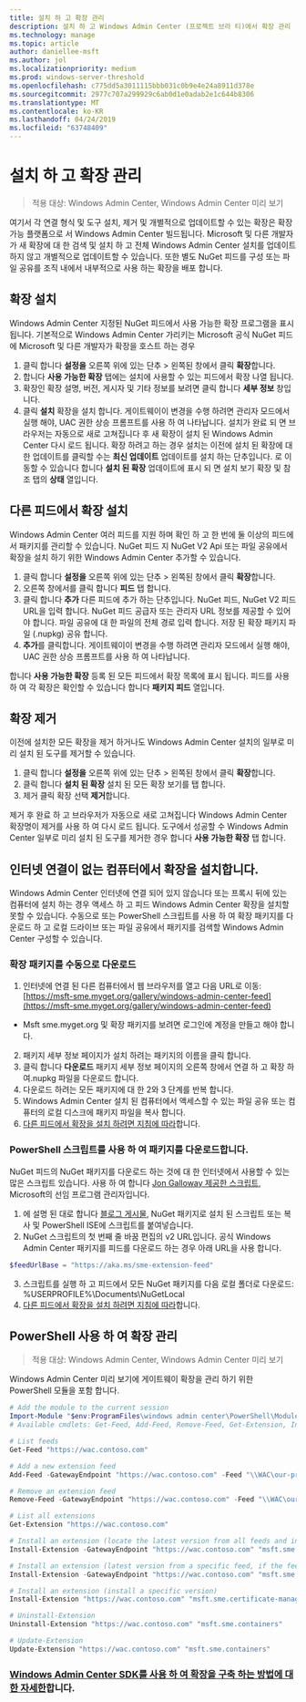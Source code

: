 ```yaml
---
title: 설치 하 고 확장 관리
description: 설치 하 고 Windows Admin Center (프로젝트 브라 티)에서 확장 관리
ms.technology: manage
ms.topic: article
author: daniellee-msft
ms.author: jol
ms.localizationpriority: medium
ms.prod: windows-server-threshold
ms.openlocfilehash: c775dd5a3011115bbb031c0b9e4e24a8911d378e
ms.sourcegitcommit: 2977c707a299929c6ab0d1e0adab2e1c644b8306
ms.translationtype: MT
ms.contentlocale: ko-KR
ms.lasthandoff: 04/24/2019
ms.locfileid: "63748409"
---
```

# <a name="install-and-manage-extensions"></a>설치 하 고 확장 관리

>적용 대상: Windows Admin Center, Windows Admin Center 미리 보기

여기서 각 연결 형식 및 도구 설치, 제거 및 개별적으로 업데이트할 수 있는 확장은 확장 가능 플랫폼으로 서 Windows Admin Center 빌드됩니다. Microsoft 및 다른 개발자가 새 확장에 대 한 검색 및 설치 하 고 전체 Windows Admin Center 설치를 업데이트 하지 않고 개별적으로 업데이트할 수 있습니다. 또한 별도 NuGet 피드를 구성 또는 파일 공유를 조직 내에서 내부적으로 사용 하는 확장을 배포 합니다.

## <a name="installing-an-extension"></a>확장 설치

Windows Admin Center 지정된 NuGet 피드에서 사용 가능한 확장 프로그램을 표시 됩니다. 기본적으로 Windows Admin Center 가리키는 Microsoft 공식 NuGet 피드에 Microsoft 및 다른 개발자가 확장을 호스트 하는 경우

1. 클릭 합니다 **설정을** 오른쪽 위에 있는 단추 > 왼쪽된 창에서 클릭 **확장**합니다. 
2. 합니다 **사용 가능한 확장** 탭에는 설치에 사용할 수 있는 피드에서 확장 나열 됩니다.
3. 확장인 확장 설명, 버전, 게시자 및 기타 정보를 보려면 클릭 합니다 **세부 정보** 창입니다.
4. 클릭 **설치** 확장을 설치 합니다. 게이트웨이이 변경을 수행 하려면 관리자 모드에서 실행 해야, UAC 권한 상승 프롬프트를 사용 하 여 나타납니다. 설치가 완료 되 면 브라우저는 자동으로 새로 고쳐집니다 후 새 확장이 설치 된 Windows Admin Center 다시 로드 됩니다. 확장 하려고 하는 경우 설치는 이전에 설치 된 확장에 대 한 업데이트를 클릭할 수는 **최신 업데이트** 업데이트를 설치 하는 단추입니다. 로 이동할 수 있습니다 합니다 **설치 된 확장** 업데이트에 표시 되 면 설치 보기 확장 및 참조 탭의 **상태** 열입니다.

## <a name="installing-extensions-from-a-different-feed"></a>다른 피드에서 확장 설치

Windows Admin Center 여러 피드를 지원 하며 확인 하 고 한 번에 둘 이상의 피드에서 패키지를 관리할 수 있습니다. NuGet 피드 지 NuGet V2 Api 또는 파일 공유에서 확장을 설치 하기 위한 Windows Admin Center 추가할 수 있습니다.

1. 클릭 합니다 **설정을** 오른쪽 위에 있는 단추 > 왼쪽된 창에서 클릭 **확장**합니다.
2. 오른쪽 창에서를 클릭 합니다 **피드** 탭 합니다.
3. 클릭 합니다 **추가** 다른 피드에 추가 하는 단추입니다. NuGet 피드, NuGet V2 피드 URL을 입력 합니다. NuGet 피드 공급자 또는 관리자 URL 정보를 제공할 수 있어야 합니다. 파일 공유에 대 한 파일의 전체 경로 입력 합니다. 저장 된 확장 패키지 파일 (.nupkg) 공유 합니다.
4. **추가**를 클릭합니다. 게이트웨이이 변경을 수행 하려면 관리자 모드에서 실행 해야, UAC 권한 상승 프롬프트를 사용 하 여 나타납니다.

합니다 **사용 가능한 확장** 등록 된 모든 피드에서 확장 목록에 표시 됩니다. 피드를 사용 하 여 각 확장은 확인할 수 있습니다 합니다 **패키지 피드** 열입니다.

## <a name="uninstalling-an-extension"></a>확장 제거

이전에 설치한 모든 확장을 제거 하거나도 Windows Admin Center 설치의 일부로 미리 설치 된 도구를 제거할 수 있습니다.

1. 클릭 합니다 **설정을** 오른쪽 위에 있는 단추 > 왼쪽된 창에서 클릭 **확장**합니다. 
2. 클릭 합니다 **설치 된 확장** 설치 된 모든 확장 보기를 탭 합니다.
3. 제거 클릭 확장 선택 **제거**합니다.

제거 후 완료 하 고 브라우저가 자동으로 새로 고쳐집니다 Windows Admin Center 확장명이 제거를 사용 하 여 다시 로드 됩니다. 도구에서 성공할 수 Windows Admin Center 일부로 미리 설치 된 도구를 제거한 경우 합니다 **사용 가능한 확장** 탭 합니다.

## <a name="installing-extensions-on-a-computer-without-internet-connectivity"></a>인터넷 연결이 없는 컴퓨터에서 확장을 설치합니다.

Windows Admin Center 인터넷에 연결 되어 있지 않습니다 또는 프록시 뒤에 있는 컴퓨터에 설치 하는 경우 액세스 하 고 피드 Windows Admin Center 확장을 설치할 못할 수 있습니다. 수동으로 또는 PowerShell 스크립트를 사용 하 여 확장 패키지를 다운로드 하 고 로컬 드라이브 또는 파일 공유에서 패키지를 검색할 Windows Admin Center 구성할 수 있습니다.

### <a name="manually-downloading-extension-packages"></a>확장 패키지를 수동으로 다운로드

1. 인터넷에 연결 된 다른 컴퓨터에서 웹 브라우저를 열고 다음 URL로 이동: [https://msft-sme.myget.org/gallery/windows-admin-center-feed](https://msft-sme.myget.org/gallery/windows-admin-center-feed) 

  * Msft sme.myget.org 및 확장 패키지를 보려면 로그인에 계정을 만들고 해야 합니다.

2. 패키지 세부 정보 페이지가 설치 하려는 패키지의 이름을 클릭 합니다.
3. 클릭 합니다 **다운로드** 패키지 세부 정보 페이지의 오른쪽 창에서 연결 하 고 확장 하 여.nupkg 파일을 다운로드 합니다.
4. 다운로드 하려는 모든 패키지에 대 한 2와 3 단계를 반복 합니다.
5. Windows Admin Center 설치 된 컴퓨터에서 액세스할 수 있는 파일 공유 또는 컴퓨터의 로컬 디스크에 패키지 파일을 복사 합니다.
6. [다른 피드에서 확장을 설치 하려면 지침에 따라](#installing-extensions-from-a-different-feed)합니다.

### <a name="downloading-packages-with-a-powershell-script"></a>PowerShell 스크립트를 사용 하 여 패키지를 다운로드합니다.

NuGet 피드의 NuGet 패키지를 다운로드 하는 것에 대 한 인터넷에서 사용할 수 있는 많은 스크립트 있습니다. 사용 하 여 합니다 [Jon Galloway 제공한 스크립트](https://weblogs.asp.net/jongalloway/downloading-a-local-nuget-repository-with-powershell), Microsoft의 선임 프로그램 관리자입니다.

1. 에 설명 된 대로 합니다 [블로그 게시물](https://weblogs.asp.net/jongalloway/downloading-a-local-nuget-repository-with-powershell), NuGet 패키지로 설치 된 스크립트 또는 복사 및 PowerShell ISE에 스크립트를 붙여넣습니다.
2. NuGet 스크립트의 첫 번째 줄 바꿈 편집의 v2 URL입니다. 공식 Windows Admin Center 패키지를 피드를 다운로드 하는 경우 아래 URL을 사용 합니다.

```powershell
$feedUrlBase = "https://aka.ms/sme-extension-feed"
```

3. 스크립트를 실행 하 고 피드에서 모든 NuGet 패키지를 다음 로컬 폴더로 다운로드: %USERPROFILE%\Documents\NuGetLocal
4. [다른 피드에서 확장을 설치 하려면 지침에 따라](#installing-extensions-from-a-different-feed)합니다.

## <a name="manage-extensions-with-powershell"></a>PowerShell 사용 하 여 확장 관리

>적용 대상: Windows Admin Center, Windows Admin Center 미리 보기

Windows Admin Center 미리 보기에 게이트웨이 확장을 관리 하기 위한 PowerShell 모듈을 포함 합니다.

```powershell
# Add the module to the current session
Import-Module "$env:ProgramFiles\windows admin center\PowerShell\Modules\ExtensionTools"
# Available cmdlets: Get-Feed, Add-Feed, Remove-Feed, Get-Extension, Install-Extension, Uninstall-Extension, Update-Extension

# List feeds
Get-Feed "https://wac.contoso.com"

# Add a new extension feed
Add-Feed -GatewayEndpoint "https://wac.contoso.com" -Feed "\\WAC\our-private-extensions"

# Remove an extension feed
Remove-Feed -GatewayEndpoint "https://wac.contoso.com" -Feed "\\WAC\our-private-extensions"

# List all extensions
Get-Extension "https://wac.contoso.com"

# Install an extension (locate the latest version from all feeds and install it)
Install-Extension -GatewayEndpoint "https://wac.contoso.com" "msft.sme.containers"

# Install an extension (latest version from a specific feed, if the feed is not present, it will be added)
Install-Extension -GatewayEndpoint "https://wac.contoso.com" "msft.sme.containers" -Feed "https://aka.ms/sme-extension-feed"

# Install an extension (install a specific version)
Install-Extension "https://wac.contoso.com" "msft.sme.certificate-manager" "0.133.0"

# Uninstall-Extension
Uninstall-Extension "https://wac.contoso.com" "msft.sme.containers"

# Update-Extension
Update-Extension "https://wac.contoso.com" "msft.sme.containers"
```

### <a name="learn-more-about-building-an-extension-with-the-windows-admin-center-sdkextendextensibility-overviewmd"></a>[Windows Admin Center SDK를 사용 하 여 확장을 구축 하는 방법에 대 한 자세한](../extend/extensibility-overview.md)합니다.